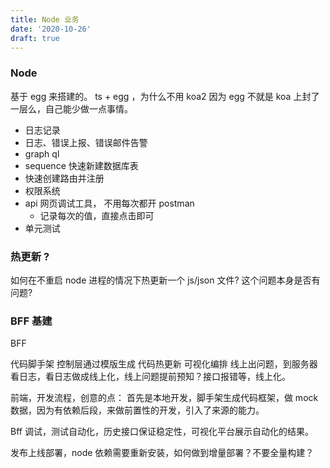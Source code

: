 ```yaml
---
title: Node 业务
date: '2020-10-26'
draft: true
---
```


### Node

基于 egg 来搭建的。 ts + egg ，为什么不用 koa2 因为 egg 不就是 koa 上封了一层么，自己能少做一点事情。

- 日志记录
- 日志、错误上报、错误邮件告警
- graph ql
- sequence 快速新建数据库表
- 快速创建路由并注册
- 权限系统
- api 网页调试工具， 不用每次都开 postman
  - 记录每次的值，直接点击即可
- 单元测试

### 热更新 ?

如何在不重启 node 进程的情况下热更新一个 js/json 文件? 这个问题本身是否有问题?

### BFF 基建

BFF

代码脚手架 控制层通过模版生成
代码热更新
可视化编排
线上出问题，到服务器看日志，看日志做成线上化，线上问题提前预知？接口报错等，线上化。

前端，开发流程，创意的点：
首先是本地开发，脚手架生成代码框架，做 mock 数据，因为有依赖后段，来做前置性的开发，引入了来源的能力。

Bff 调试，测试自动化，历史接口保证稳定性，可视化平台展示自动化的结果。

发布上线部署，node 依赖需要重新安装，如何做到增量部署？不要全量构建？
